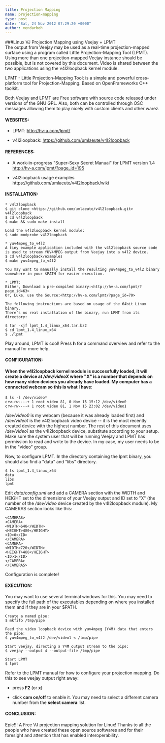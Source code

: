 ```yaml
---
title: Projection Mapping
name: projection-mapping
type: post
date: "Sat, 24 Nov 2012 07:29:20 +0000"
author: xendarboh
---
```

###Linux VJ Projection Mapping using Veejay + LPMT  
The output from Veejay may be used as a real-time projection-mapped surface using a program called Little Projection-Mapping Tool (LPMT). Using more than one projection-mapped Veejay instance should be possible, but is not covered by this document. Video is shared between the two applications using the v4l2loopback kernel module.  

LPMT - Little Projection-Mapping Tool; is a simple and powerful cross-platform tool for Projection-Mapping. Based on OpenFrameworks C++ toolkit.  

Both Veejay and LPMT are Free software with source code released under versions of the GNU GPL. Also, both can be controlled through OSC messages allowing them to play nicely with custom clients and other warez.  


#### WEBSITES:  

*   LPMT: <http://hv-a.com/lpmt/>

*   v4l2loopback: <https://github.com/umlaeute/v4l2loopback>

#### REFERENCES:  

*   A work-in-progress "Super-Sexy Secret Manual" for LPMT version 1.4 <http://hv-a.com/lpmt/?page_id=195>

*   v4l2loopback usage examples <https://github.com/umlaeute/v4l2loopback/wiki>

#### INSTALLATION:  


    * v4l2loopback  
    $ git clone <https://github.com/umlaeute/v4l2loopback.git> v4l2loopback  
    $ cd v4l2loopback  
    $ make && sudo make install  

    Load the v4l2loopback kernel module:  
    $ sudo modprobe v4l2loopback  

    * yuv4mpeg_to_v4l2  
    A tiny example application included with the v4l2loopback source code  
    is used to stream YUV4MPEG output from Veejay into a v4l2 device.  
    $ cd v4l2loopback/examples  
    $ make yuv4mpeg_to_v4l2  

    You may want to manually install the resulting yuv4mpeg_to_v4l2 binary  
    somewhere in your $PATH for easier execution.  

    * LPMT:  
    Either, Download a pre-compiled binary:<http://hv-a.com/lpmt/?page_id=63>  
    Or, Luke, use the Source:<http://hv-a.com/lpmt/?page_id=70>  

    The following instructions are based on usage of the 64bit Linux binary.  
    There's no real installation of the binary, run LPMT from its directory:  

    $ tar -xjf lpmt_1.4_linux_x64.tar.bz2  
    $ cd lpmt_1.4_linux_x64  
    $ ./lpmt

Play around, LPMT is cool! Press __h__ for a command overview and refer to the manual for more help.  


#### CONFIGURATION:  


#### When the v4l2loopback kernel module is successfully loaded, it will create a device at _/dev/videoX_ where "X" is a number that depends on how many video devices you already have loaded. My computer has a connected webcam so this is what I have:  


    $ ls -l /dev/video*  
    crw-rw----+ 1 root video 81, 0 Nov 15 15:12 /dev/video0  
    crw-rw----+ 1 root video 81, 1 Nov 15 23:02 /dev/video1

_/dev/video0_ is my webcam (because it was already loaded first) and _/dev/video1_ is the v4l2loopback video device -- it is the most recently created device with the highest number. The rest of this document uses _/dev/video1_ as the v4l2loopback device, substitute according to your setup. Make sure the system user that will be running Veejay and LPMT has permission to read and write to the device. In my case, my user needs to be in the "video" group.  

Now, to configure LPMT. In the directory containing the lpmt binary, you should also find a "data" and "libs" directory.  


    $ ls lpmt_1.4_linux_x64  
    data  
    libs  
    lpmt

Edit _data/config.xml_ and add a CAMERA section with the WIDTH and HEIGHT set to the dimensions of your Veejay output and ID set to "X" (the number of the _/dev/video_ device created by the v4l2loopback module). My CAMERAS section looks like this:  


    <CAMERAS>  
    <CAMERA>  
    <WIDTH>640</WIDTH>  
    <HEIGHT>480</HEIGHT>  
    <ID>0</ID>  
    </CAMERA>  
    <CAMERA>  
    <WIDTH>720</WIDTH>  
    <HEIGHT>480</HEIGHT>  
    <ID>1</ID>  
    </CAMERA>  
    </CAMERAS>

Configuration is complete!  


#### EXECUTION:  
You may want to use several terminal windows for this. You may need to specify the full path of the executables depending on where you installed them and if they are in your $PATH.  


    Create a named pipe:  
    $ mkfifo /tmp/pipe  

    Feed the video loopback device with yuv4mpeg (Y4M) data that enters the pipe:  
    $ yuv4mpeg_to_v4l2 /dev/video1 < /tmp/pipe  

    Start veejay, directing a Y4M output stream to the pipe:  
    $ veejay --output 4 --output-file /tmp/pipe  

    Start LPMT  
    $ lpmt

Refer to the LPMT manual for how to configure your projection mapping. Do this to see veejay output right away:  


*   press __F2__ (or __x__)

*   click __cam on/off__ to enable it. You may need to select a different camera number from the __select camera__ list.

#### CONCLUSION:  
Epic!!! A Free VJ projection mapping solution for Linux! Thanks to all the people who have created these open source softwares and for their foresight and attention that has enabled interoperability.
